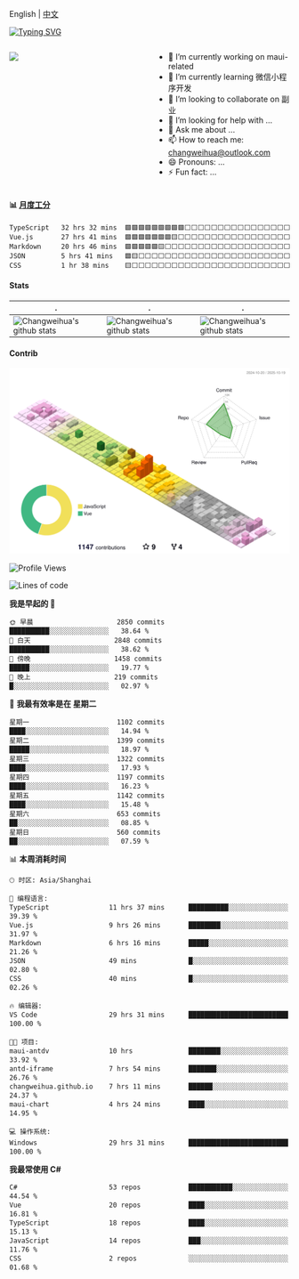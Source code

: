 English | [中文](README_CN.md)

[![Typing SVG](https://readme-typing-svg.herokuapp.com?color=%2336BCF7&center=true&vCenter=true&width=600&lines=Hi+there+👋,+I+am+Chang+Weihua;+Welcome+to+My+Profile!;Over+9+years+of+programming+experience;Always+learning+new+things+)](https://git.io/typing-svg)

<div style="display: grid;gap: 20px;grid-template-columns: repeat(auto-fit, minmax(240px, 1fr));">

[<img src="https://github-readme-stats.vercel.app/api?username=changweihua&show_icons=true&locale=cn" />](https://metrics.lecoq.io/changweihua#gh-light-mode-only)

<div>

- 🔭 I’m currently working on maui-related
- 🌱 I’m currently learning 微信小程序开发
- 👯 I’m looking to collaborate on 副业
- 🤔 I’m looking for help with ...
- 💬 Ask me about ...
- 📫 How to reach me: changweihua@outlook.com
- 😄 Pronouns: ...
- ⚡ Fun fact: ...

</div>

</div>

#### :bar_chart: [月度工分](https://github.com/changweihua/wakapi)

<!--START_SECTION:wakao-->

```txt
TypeScript   32 hrs 32 mins  🟩🟩🟩🟩🟩🟩🟩🟩🟩⬜⬜⬜⬜⬜⬜⬜⬜⬜⬜⬜⬜⬜⬜⬜⬜   35.48 %
Vue.js       27 hrs 41 mins  🟩🟩🟩🟩🟩🟩🟩🟨⬜⬜⬜⬜⬜⬜⬜⬜⬜⬜⬜⬜⬜⬜⬜⬜⬜   30.18 %
Markdown     20 hrs 46 mins  🟩🟩🟩🟩🟩🟨⬜⬜⬜⬜⬜⬜⬜⬜⬜⬜⬜⬜⬜⬜⬜⬜⬜⬜⬜   22.64 %
JSON         5 hrs 41 mins   🟩🟨⬜⬜⬜⬜⬜⬜⬜⬜⬜⬜⬜⬜⬜⬜⬜⬜⬜⬜⬜⬜⬜⬜⬜   06.19 %
CSS          1 hr 38 mins    🟨⬜⬜⬜⬜⬜⬜⬜⬜⬜⬜⬜⬜⬜⬜⬜⬜⬜⬜⬜⬜⬜⬜⬜⬜   01.80 %
```

<!--END_SECTION:wakao-->

#### Stats ####


| .                                                                                                                                            | .                                                                                                                                      | .                                                                                                                                                     |
| -------------------------------------------------------------------------------------------------------------------------------------------- | -------------------------------------------------------------------------------------------------------------------------------------- | ----------------------------------------------------------------------------------------------------------------------------------------------------- |
| ![Changweihua's github stats](https://github-readme-stats.vercel.app/api?username=changweihua&show_icons=true&theme=radical&hide_title=true) | ![Changweihua's github stats](https://github-readme-stats.vercel.app/api/top-langs/?username=changweihua&theme=radical&layout=compact) | ![Changweihua's github stats](https://github-readme-stats.vercel.app/api?username=changweihua&show_icons=true&theme=radical&include_all_commits=true) |


#### Contrib ####

<!--   profile-green-animate -->
![](./profile-3d-contrib/profile-south-season-animate.svg)

<!--START_SECTION:waka-->
![Profile Views](http://img.shields.io/badge/%E4%B8%AA%E4%BA%BA%E8%B5%84%E6%96%99%E8%A7%82%E7%9C%8B%E6%AC%A1%E6%95%B0-0-blue)

![Lines of code](https://img.shields.io/badge/%E4%BB%8E%E3%80%8CHello%20World%E3%80%8D%E8%B5%B7%E6%88%91%E5%B7%B2%E7%BB%8F%E5%86%99%E4%BA%86-24.4%20million%20%E8%A1%8C%E4%BB%A3%E7%A0%81-blue)

**我是早起的 🐤** 

```text
🌞 早晨                     2850 commits        ██████████░░░░░░░░░░░░░░░   38.64 % 
🌆 白天                     2848 commits        ██████████░░░░░░░░░░░░░░░   38.62 % 
🌃 傍晚                     1458 commits        █████░░░░░░░░░░░░░░░░░░░░   19.77 % 
🌙 晚上                     219 commits         █░░░░░░░░░░░░░░░░░░░░░░░░   02.97 % 
```
📅 **我最有效率是在 星期二** 

```text
星期一                      1102 commits        ████░░░░░░░░░░░░░░░░░░░░░   14.94 % 
星期二                      1399 commits        █████░░░░░░░░░░░░░░░░░░░░   18.97 % 
星期三                      1322 commits        ████░░░░░░░░░░░░░░░░░░░░░   17.93 % 
星期四                      1197 commits        ████░░░░░░░░░░░░░░░░░░░░░   16.23 % 
星期五                      1142 commits        ████░░░░░░░░░░░░░░░░░░░░░   15.48 % 
星期六                      653 commits         ██░░░░░░░░░░░░░░░░░░░░░░░   08.85 % 
星期日                      560 commits         ██░░░░░░░░░░░░░░░░░░░░░░░   07.59 % 
```


📊 **本周消耗时间** 

```text
🕑︎ 时区: Asia/Shanghai

💬 编程语言: 
TypeScript               11 hrs 37 mins      ██████████░░░░░░░░░░░░░░░   39.39 % 
Vue.js                   9 hrs 26 mins       ████████░░░░░░░░░░░░░░░░░   31.97 % 
Markdown                 6 hrs 16 mins       █████░░░░░░░░░░░░░░░░░░░░   21.26 % 
JSON                     49 mins             █░░░░░░░░░░░░░░░░░░░░░░░░   02.80 % 
CSS                      40 mins             █░░░░░░░░░░░░░░░░░░░░░░░░   02.26 % 

🔥 编辑器: 
VS Code                  29 hrs 31 mins      █████████████████████████   100.00 % 

🐱‍💻 项目: 
maui-antdv               10 hrs              ████████░░░░░░░░░░░░░░░░░   33.92 % 
antd-iframe              7 hrs 54 mins       ███████░░░░░░░░░░░░░░░░░░   26.76 % 
changweihua.github.io    7 hrs 11 mins       ██████░░░░░░░░░░░░░░░░░░░   24.37 % 
maui-chart               4 hrs 24 mins       ████░░░░░░░░░░░░░░░░░░░░░   14.95 % 

💻 操作系统: 
Windows                  29 hrs 31 mins      █████████████████████████   100.00 % 
```

**我最常使用 C#** 

```text
C#                       53 repos            ███████████░░░░░░░░░░░░░░   44.54 % 
Vue                      20 repos            ████░░░░░░░░░░░░░░░░░░░░░   16.81 % 
TypeScript               18 repos            ████░░░░░░░░░░░░░░░░░░░░░   15.13 % 
JavaScript               14 repos            ███░░░░░░░░░░░░░░░░░░░░░░   11.76 % 
CSS                      2 repos             ░░░░░░░░░░░░░░░░░░░░░░░░░   01.68 % 
```




<!--END_SECTION:waka-->


<!-- ![](assets/Bottom_down.svg) -->
